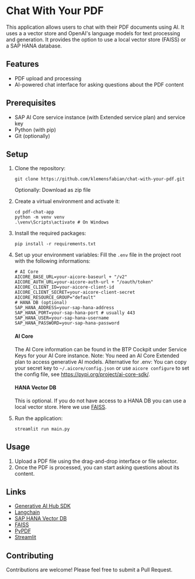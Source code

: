 # Chat With Your PDF

This application allows users to chat with their PDF documents using AI. It uses a a vector store and OpenAI's language models for text processing and generation. It provides the option to use a local vector store (FAISS) or a SAP HANA database.

## Features

- PDF upload and processing
- AI-powered chat interface for asking questions about the PDF content

## Prerequisites

- SAP AI Core service instance (with Extended service plan) and service key
- Python (with pip)
- Git (optionally)

## Setup

1. Clone the repository:
   ```
   git clone https://github.com/klemensfabian/chat-with-your-pdf.git
   ```
   Optionally: Download as zip file

2. Create a virtual environment and activate it:
   ```
   cd pdf-chat-app
   python -m venv venv
   .\venv\Scripts\activate # On Windows
   ```

3. Install the required packages:
   ```
   pip install -r requirements.txt
   ```

4. Set up your environment variables:
   Fill the `.env` file in the project root with the following informations:
   ```
   # AI Core
   AICORE_BASE_URL=your-aicore-baseurl + "/v2"
   AICORE_AUTH_URL=your-aicore-auth-url + "/oauth/token"
   AICORE_CLIENT_ID=your-aicore-client-id
   AICORE_CLIENT_SECRET=your-aicore-client-secret
   AICORE_RESOURCE_GROUP="default"
   # HANA DB (optional)
   SAP_HANA_ADDRESS=your-sap-hana-address
   SAP_HANA_PORT=your-sap-hana-port # usually 443
   SAP_HANA_USER=your-sap-hana-username
   SAP_HANA_PASSWORD=your-sap-hana-password
   ```
   #### AI Core
   The AI Core information can be found in the BTP Cockpit under Service Keys for your AI Core instance.
   Note: You need an AI Core Extended plan to access generative AI models.
   Alternative for .env: You can copy your secret key to `~/.aicore/config.json` or use `aicore configure` to set the config file, see https://pypi.org/project/ai-core-sdk/.
   #### HANA Vector DB
   This is optional. If you do not have access to a HANA DB you can use a local vector store. Here we use [FAISS](https://github.com/facebookresearch/faiss).
6. Run the application:
   ```
   streamlit run main.py
   ```

## Usage

1. Upload a PDF file using the drag-and-drop interface or file selector.
2. Once the PDF is processed, you can start asking questions about its content.

## Links
- [Generative AI Hub SDK](https://github.wdf.sap.corp/AI/generative-ai-hub-sdk)
- [Langchain](https://www.langchain.com/)
- [SAP HANA Vector DB](https://help.sap.com/docs/hana-cloud-database/sap-hana-cloud-sap-hana-database-vector-engine-guide/sap-hana-cloud-sap-hana-database-vector-engine-guide?locale=en-US)
- [FAISS](https://github.com/facebookresearch/faiss)
- [PyPDF](https://github.com/py-pdf/pypdf)
- [Streamlit](https://streamlit.io/)

## Contributing

Contributions are welcome! Please feel free to submit a Pull Request.
